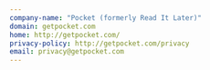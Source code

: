 ```yaml
---
company-name: "Pocket (formerly Read It Later)"
domain: getpocket.com
home: http://getpocket.com/
privacy-policy: http://getpocket.com/privacy
email: privacy@getpocket.com
---
```




